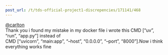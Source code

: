 ```yaml
---
post_url: /t/tds-official-project1-discrepencies/171141/468
---
```

[@carlton](/u/carlton)  
Thank you i found my mistake in my docker file i wrote this CMD [“uv”, “run”, “app.py”] instead of  
CMD [“uvicorn”, “main:app”, “–host”, “0.0.0.0”, “–port”, “8000”].Now i think everything works fine